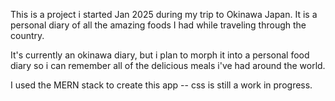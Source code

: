 This is a project i started Jan 2025 during my trip to Okinawa Japan. It is a personal diary of all the amazing foods I had while traveling through the country.

It's currently an okinawa diary, but i plan to morph it into a personal food diary so i can remember all of the delicious meals i've had around the world.

I used the MERN stack to create this app -- css is still a work in progress. 
